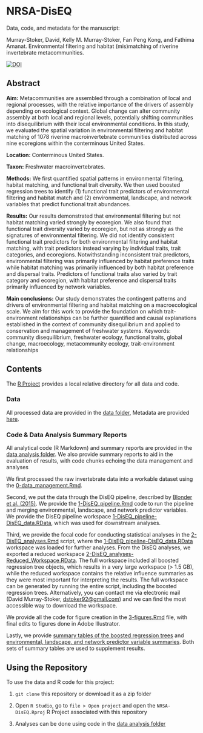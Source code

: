 # NRSA-DisEQ

Data, code, and metadata for the manuscript:

Murray-Stoker, David, Kelly M. Murray-Stoker, Fan Peng Kong, and Fathima Amanat. Environmental filtering and habitat (mis)matching of riverine invertebrate metacommunities.


[![DOI](https://zenodo.org/badge/476883723.svg)](https://zenodo.org/badge/latestdoi/476883723)


## Abstract

**Aim:** Metacommunities are assembled through a combination of local and regional processes, with the relative importance of the drivers of assembly depending on ecological context. Global change can alter community assembly at both local and regional levels, potentially shifting communities into disequilibrium with their local environmental conditions. In this study, we evaluated the spatial variation in environmental filtering and habitat matching of 1078 riverine macroinvertebrate communities distributed across nine ecoregions within the conterminous United States.

**Location:** Conterminous United States.

**Taxon:** Freshwater macroinvertebrates.

**Methods:** We first quantified spatial patterns in environmental filtering, habitat matching, and functional trait diversity. We then used boosted regression trees to identify (1) functional trait predictors of environmental filtering and habitat match and (2) environmental, landscape, and network variables that predict functional trait abundances. 

**Results:** Our results demonstrated that environmental filtering but not habitat matching varied strongly by ecoregion. We also found that functional trait diversity varied by ecoregion, but not as strongly as the signatures of environmental filtering. We did not identify consistent functional trait predictors for both environmental filtering and habitat matching, with trait predictors instead varying by individual traits, trait categories, and ecoregions. Notwithstanding inconsistent trait predictors, environmental filtering was primarily influenced by habitat preference traits while habitat matching was primarily influenced by both habitat preference and dispersal traits. Predictors of functional traits also varied by trait category and ecoregion, with habitat preference and dispersal traits primarily influenced by network variables.

**Main conclusions:** Our study demonstrates the contingent patterns and drivers of environmental filtering and habitat matching on a macroecological scale. We aim for this work to provide the foundation on which trait-environment relationships can be further quantified and causal explanations established in the context of community disequilibrium and applied to conservation and management of freshwater systems.
Keywords: community disequilibrium, freshwater ecology, functional traits, global change, macroecology, metacommunity ecology, trait-environment relationships


## Contents

The [R Project](https://github.com/dmurraystoker/NRSA-DisEQ/blob/main/NRSA-DisEQ.Rproj) provides a local relative directory for all data and code.


### Data

All processed data are provided in the [data folder](https://github.com/dmurraystoker/NRSA-DisEQ/tree/main/data), Metadata are provided [here](https://github.com/dmurraystoker/NRSA-DisEQ/blob/main/metadata.md).


### Code & Data Analysis Summary Reports

All analytical code (R Markdown) and summary reports are provided in the [data analysis folder](https://github.com/dmurraystoker/NRSA-DisEQ/tree/main/data_analysis). We also provide summary reports to aid in the evaluation of results, with code chunks echoing the data management and analyses

We first processed the raw invertebrate data into a workable dataset using the [0-data_management.Rmd](https://github.com/dmurraystoker/NRSA-DisEQ/blob/main/data_analysis/0-data_management/0-data_management.Rmd). 

Second, we put the data through the DisEQ pipeline, described by [Blonder et al. (2015)](http://doi.wiley.com/10.1890/14-0589.1). We provide the [1-DisEQ_pipeline.Rmd](https://github.com/dmurraystoker/NRSA-DisEQ/blob/main/data_analysis/1-DisEQ_pipeline/1-DisEQ_pipeline.Rmd) code to run the pipeline and merging environmental, landscape, and network predictor variables. We provide the DisEQ pipeline workspace [1-DisEQ_pipeline-DisEQ_data.RData](https://github.com/dmurraystoker/NRSA-DisEQ/blob/main/data_analysis/1-DisEQ_pipeline/1-DisEQ_pipeline.Rmd), which was used for downstream analyses.

Third, we provide the focal code for conducting statistical analyses in the [2-DisEQ_analyses.Rmd](https://github.com/dmurraystoker/NRSA-DisEQ/blob/main/data_analysis/2-DisEQ_analyses/2-DisEQ_analyses.Rmd) script, where the [1-DisEQ_pipeline-DisEQ_data.RData](https://github.com/dmurraystoker/NRSA-DisEQ/blob/main/data_analysis/1-DisEQ_pipeline/1-DisEQ_pipeline.Rmd) workspace was loaded for further analyses. From the DisEQ analyses, we exported a reduced workspace [2-DisEQ_analyses-Reduced_Workspace.RData](https://github.com/dmurraystoker/NRSA-DisEQ/blob/main/data_analysis/2-DisEQ_analyses/2-DisEQ_analyses-Reduced_Workspace.RData). The full workspace included all boosted regression tree objects, which results in a very large workspace (> 1.5 GB), while the reduced workspace contains the relative influence summaries as they were most important for interpreting the results. The full workspace can be generated by running the entire script, including the boosted regression trees. Alternatively, you can contact me via electronic mail (David Murray-Stoker, dstoker92@gmail.com) and we can find the most accessible way to download the workspace.

We provide all the code for figure creation in the [3-figures.Rmd](https://github.com/dmurraystoker/NRSA-DisEQ/blob/main/data_analysis/3-figures/3-figures.Rmd) file, with final edits to figures done in Adobe Illustrator.

Lastly, we provide [summary tables of the boosted regression trees](https://github.com/dmurraystoker/NRSA-DisEQ/blob/main/data_analysis/4-supplementary_BRT_results/4-supplementary_BRT_results.pdf) and [environmental, landscape, and network predictor variable summaries](https://github.com/dmurraystoker/NRSA-DisEQ/blob/main/data_analysis/5-supplementary_variable_summaries/5-supplementary_variable_summaries.pdf). Both sets of summary tables are used to supplement results.


## Using the Repository

To use the data and R code for this project:

1. `git clone` this repository or download it as a zip folder

2. Open `R Studio`, go to `file > Open project` and open the `NRSA-DisEQ.Rproj` R Project associated with this repository

3. Analyses can be done using code in the [data analysis folder](https://github.com/dmurraystoker/NRSA-DisEQ/tree/main/data_analysis)

